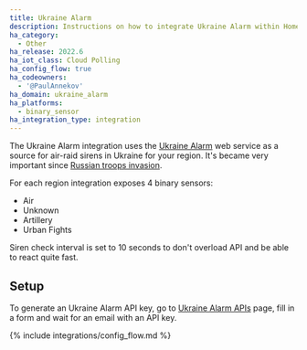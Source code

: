 ```yaml
---
title: Ukraine Alarm
description: Instructions on how to integrate Ukraine Alarm within Home Assistant.
ha_category:
  - Other
ha_release: 2022.6
ha_iot_class: Cloud Polling
ha_config_flow: true
ha_codeowners:
  - '@PaulAnnekov'
ha_domain: ukraine_alarm
ha_platforms:
  - binary_sensor
ha_integration_type: integration
---
```


The Ukraine Alarm integration uses the [Ukraine Alarm](https://www.ukrainealarm.com/) web service as a source for air-raid sirens in Ukraine for your region. It's became very important since [Russian troops invasion](https://war.ukraine.ua/).

For each region integration exposes 4 binary sensors:

- Air
- Unknown
- Artillery
- Urban Fights

Siren check interval is set to 10 seconds to don't overload API and be able to react quite fast.

## Setup

To generate an Ukraine Alarm API key, go to [Ukraine Alarm APIs](https://api.ukrainealarm.com/) page, fill in a form and wait for an email with an API key.

{% include integrations/config_flow.md %}
